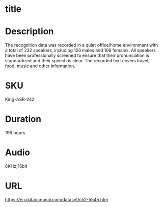 # title


# Description
The recognition data was recorded in a quiet office/home environment with a total of 232 speakers, including 126 males and 106 females. All speakers have been professionally screened to ensure that their pronunciation is standardized and their speech is clear. The recorded text covers travel, food, music and other information.

# SKU
King-ASR-242

# Duration
196 hours

# Audio
8KHz;16bit

# URL
https://en.dataoceanai.com/dataset/c52-5545.htm
